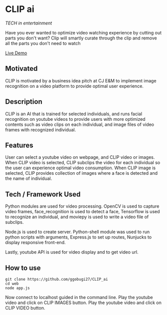 # CLIP ai

*TECH in entertainment*

Have you ever wanted to optimize video watching experience by cutting out parts you don't want? Clip will smartly curate through the clip and remove all the parts you don't need to watch

[Live Demo](https://www.youtube.com/watch?v=cxLmIFy8x_E)

## Motivated

CLIP is motivated by a business idea pitch at CJ E&M to implement image recognition on a video platform to provide optimal user experience.

## Description

CLIP is an AI that is trained for selected individuals, and runs facial recognition on youtube videos to provide users with more optimized contents such as video clips on each individual, and image files of video frames with recognized individual. 

## Features 

User can select a youtube video on webpage, and CLIP video or images. 
When CLIP video is selected, CLIP subclips the video for each individual so the user can experience optimal video consumption. When CLIP image is selected, CLIP provides collection of images where a face is detected and the name of individual.


## Tech / Framework Used

Python modules are used for video processing. OpenCV is used to capture video frames, face_recognition is used to detect a face, Tensorflow is used to recognize an individual, and moviepy is used to write a video file of subclips. 

Node.js is used to create server. Python-shell module was used to run python scripts with arguments, Express.js to set up routes, Nunjucks to display responsive front-end.

Lastly, youtube API is used for video display and to get video url.  


## How to use

```
git clone https://github.com/ggobugi27/CLIP_ai
cd web
node app.js
```
Now connect to localhost guided in the command line. 
Play the youtube video and click on CLIP IMAGES button. 
Play the youtube video and click on CLIP VIDEO button. 

